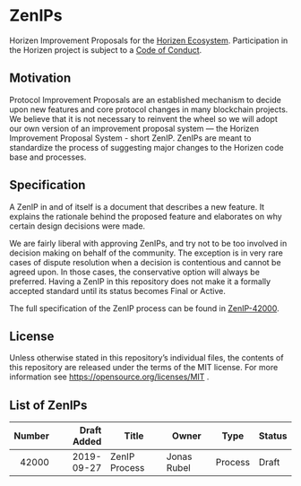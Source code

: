 # ZenIPs

Horizen Improvement Proposals for the [Horizen Ecosystem](https://www.horizen.global).
Participation in the Horizen project is subject to a [Code of Conduct](https://github.com/HorizenOfficial/zenips/blob/master/code_of_conduct.md).

## Motivation

Protocol Improvement Proposals are an established mechanism to decide upon new features and core protocol changes in many blockchain projects.
We believe that it is not necessary to reinvent the wheel so we will adopt our own version of an improvement proposal system — the Horizen Improvement Proposal System - short ZenIP.
ZenIPs are meant to standardize the process of suggesting major changes to the Horizen code base and processes.

## Specification

A ZenIP in and of itself is a document that describes a new feature. It explains the rationale behind the proposed feature and elaborates on why certain design decisions were made.

We are fairly liberal with approving ZenIPs, and try not to be too involved in decision making on behalf of the community. The exception is in very rare cases of dispute resolution when a decision is contentious and cannot be agreed upon. In those cases, the conservative option will always be preferred.
Having a ZenIP in this repository does not make it a formally accepted standard until its status becomes Final or Active.

The full specification of the ZenIP process can be found in [ZenIP-42000](https://github.com/HorizenOfficial/zenips/blob/master/zenip-42000.md).

## License

Unless otherwise stated in this repository’s individual files, the contents of this repository are released under the terms of the MIT license. For more information see https://opensource.org/licenses/MIT .

## List of ZenIPs

| Number | Draft Added | Title         | Owner       | Type    | Status |
| -----: | ----------: | ------------- | ----------- | ------- | ------ |
| 42000  |  2019-09-27 | ZenIP Process | Jonas Rubel | Process | Draft  |
